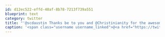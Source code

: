 ```yaml
---
id: d12ec522-effd-40af-8b78-7213f739a551
blueprint: text
category: twitter
title: "'@scdaustin Thanks be to you and @Christinianity for the awesome Volcanic Hills vino!"
caption: '<span class="username username_linked">@<a href="https://twitter.com/scdaustin" title="Shane Austin">scdaustin</a></span> Thanks be to you and <span class="username username_linked">@<a href="https://twitter.com/Christinianity" title="Christine-ianity">Christinianity</a></span> for the awesome Volcanic Hills vino!'
---
```

